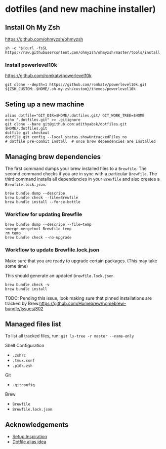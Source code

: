 # dotfiles (and new machine installer)

## Install Oh My Zsh
https://github.com/ohmyzsh/ohmyzsh

```shell
sh -c "$(curl -fsSL https://raw.githubusercontent.com/ohmyzsh/ohmyzsh/master/tools/install.sh)"
```

### Install powerlevel10k
https://github.com/romkatv/powerlevel10k

```shell
git clone --depth=1 https://github.com/romkatv/powerlevel10k.git ${ZSH_CUSTOM:-$HOME/.oh-my-zsh/custom}/themes/powerlevel10k
```

## Seting up a new machine
```shell
alias dotfile="GIT_DIR=$HOME/.dotfiles.git/ GIT_WORK_TREE=$HOME
echo ".dotfiles.git" >> .gitignore
git clone --bare git@github.com:adithyabsk/dotfiles.git $HOME/.dotfiles.git
dotfile git checkout
dotfile git config --local status.showUntrackedFiles no
# dotfile pre-commit install  # once brew dependencies are installed
```

## Managing brew dependencies
The first command dumps your brew installed files to a `Brewfile`. The second command checks if you are in sync with a
particular `Brewfile`. The third command installs all dependencies in your `Brewfile` and also creates a
`Brewfile.lock.json`.

```shell
brew bundle dump --describe
brew bundle check --file=Brewfile
brew bundle install --force-bottle
```

### Workflow for updating Brewfile
```shell
brew bundle dump --describe --file=temp
smerge mergetool Brewfile temp
rm temp
brew bundle check --no-upgrade
```

### Workflow to update Brewfile.lock.json
Make sure that you are ready to upgrade certain packages. (This may take some time)

This should generate an updated `Brewfile.lock.json`.

```shell
brew bundle check -v
brew bundle install
```

TODO: Pending this issue, look making sure that pinned installations are tracked by Brew.https://github.com/Homebrew/homebrew-bundle/issues/802

## Managed files list
To list all tracked files, run: `git ls-tree -r master --name-only`

Shell Configuration
* `.zshrc`
* `.tmux.conf`
* `.p10k.zsh`

Git
* `.gitconfig`

Brew
* `Brewfile`
* `Brewfile.lock.json`


## Acknowledgements
* [Setup Inspiration](https://harfangk.github.io/2016/09/18/manage-dotfiles-with-a-git-bare-repository.html)
* [Dotfile alias idea](https://github.com/pre-commit/pre-commit/issues/1657#issuecomment-715608016)
